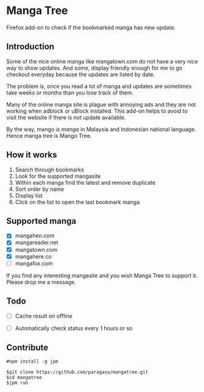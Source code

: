 # Manga Tree

Firefox add-on to check if the bookmarked manga has new update.

## Introduction
Some of the nice online manga like mangatown.com do not have a very nice way to show updates. 
And some, display friendly enough for me to go checkout everyday because the updates are listed by date.

The problem is, once you read a lot of manga and updates are sometimes take weeks or months than you lose track
of them.

Many of the online manga site is plague with annoying ads and they are not working when adblock or uBlock installed. 
This add-on helps to avoid to visit the website if there is not update available.

By the way, mango is _manga_ in Malaysia and Indonesian national language.
Hence manga tree is Mango Tree.


## How it works
1. Search through bookmarks
2. Look for the supported mangasite
3. Within each manga find the latest and remove duplicate
4. Sort order by name
5. Display list 
6. Click on the list to open the last bookmark manga


## Supported manga
- [x] mangahen.com
- [x] mangareader.net
- [x] mangatown.com
- [x] mangahere.co
- [ ] mangafox.com

If you find any interesting mangasite and you wish Manga Tree to support it.
Please drop me a message.


## Todo
- [ ] Cache result on offline
- [ ] Automatically check status every 1 hours or so


## Contribute

```
#npm install -g jpm

$git clone https://github.com/paragasu/mangatree.git
$cd mangatree
$jpm run

```

